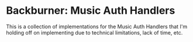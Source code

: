 # Backburner: Music Auth Handlers

This is a collection of implementations for the Music Auth Handlers that I'm
holding off on implementing due to technical limitations, lack of time, etc.
